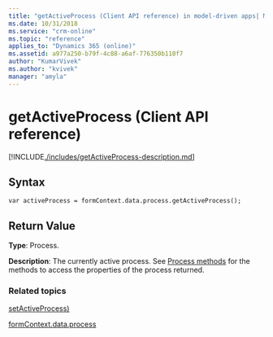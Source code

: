 ```yaml
---
title: "getActiveProcess (Client API reference) in model-driven apps| MicrosoftDocs"
ms.date: 10/31/2018
ms.service: "crm-online"
ms.topic: "reference"
applies_to: "Dynamics 365 (online)"
ms.assetid: a977a250-b79f-4c88-a6af-776350b110f7
author: "KumarVivek"
ms.author: "kvivek"
manager: "amyla"
---
```

# getActiveProcess (Client API reference)



[!INCLUDE[./includes/getActiveProcess-description.md](./includes/getActiveProcess-description.md)]

## Syntax

`var activeProcess = formContext.data.process.getActiveProcess();`

## Return Value

**Type**: Process. 

**Description**: The currently active process. See [Process methods](../../formContext-data-process.md#process-methods) for the methods to access the properties of the process returned.

### Related topics

[setActiveProcess)](setActiveProcess.md)

[formContext.data.process](../../formContext-data-process.md)
 


